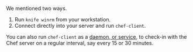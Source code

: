 We mentioned two ways.

1. Run `knife winrm` from your workstation.
1. Connect directly into your server and run `chef-client`.

You can also run `chef-client` as a [daemon, or service,](https://docs.chef.io/ctl_chef_client.html#run-as-a-service) to check-in with the Chef server on a regular interval, say every 15 or 30 minutes.

